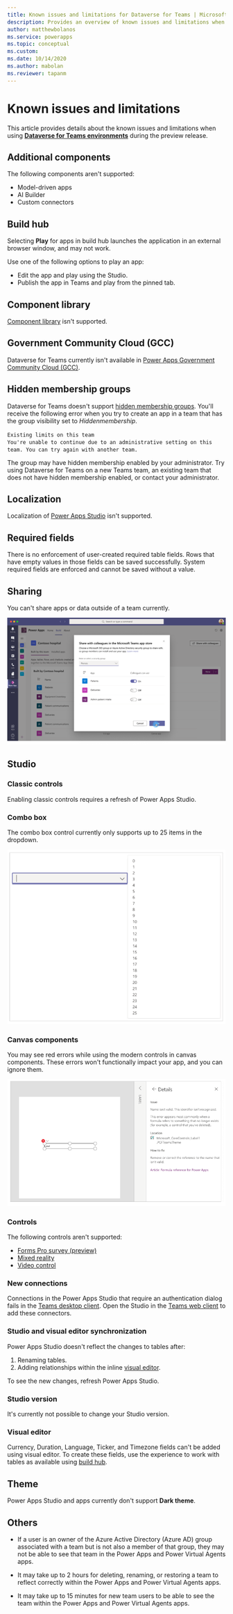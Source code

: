 ```yaml
---
title: Known issues and limitations for Dataverse for Teams | Microsoft Docs
description: Provides an overview of known issues and limitations when using Power Apps with Microsoft Teams.
author: matthewbolanos
ms.service: powerapps
ms.topic: conceptual
ms.custom: 
ms.date: 10/14/2020
ms.author: mabolan
ms.reviewer: tapanm
---
```

# Known issues and limitations

This article provides details about the known issues and limitations when using [**Dataverse for Teams environments**](/power-platform/admin/about-teams-environment) during the preview release.

## Additional components

The following components aren't supported:

- Model-driven apps
- AI Builder
- Custom connectors

## Build hub

Selecting **Play** for apps in build hub launches the application in an external browser window, and may not work.

Use one of the following options to play an app:

- Edit the app and play using the Studio.
- Publish the app in Teams and play from the pinned tab.

## Component library

[Component library](../maker/canvas-apps/component-library.md) isn't supported.

## Government Community Cloud (GCC)

Dataverse for Teams currently isn't available in [Power Apps Government Community Cloud (GCC)](/power-platform/admin/powerapps-us-government).

## Hidden membership groups

Dataverse for Teams doesn't support [hidden membership groups](https://docs.microsoft.com/graph/api/resources/group?view=graph-rest-1.0&preserve-view=true#group-visibility-options). You'll receive the following error when you try to create an app in a team that has the group visibility set to *Hiddenmembership*.

`Existing limits on this team` <br>
`You're unable to continue due to an administrative setting on this team. You can try again with another team.`

The group may have hidden membership enabled by your administrator. Try using Dataverse for Teams on a new Teams team, an existing team that does not have hidden membership enabled, or contact your administrator.

## Localization

Localization of [Power Apps Studio](understand-power-apps-studio.md) isn't supported.

## Required fields

There is no enforcement of user-created required table fields. Rows that have empty values in those fields can be saved successfully. System required fields are enforced and cannot be saved without a value.

## Sharing

You can't share apps or data outside of a team currently.

![Share with your colleagus](media/share-with-colleagues.png "Share with your colleagues")

## Studio

### Classic controls

Enabling classic controls requires a refresh of Power Apps Studio.  

### Combo box

The combo box control currently only supports up to 25 items in the dropdown.

![Combo box](media/combo-box.png "Combo box")

### Canvas components

You may see red errors while using the modern controls in canvas components. These errors won't functionally impact your app, and you can ignore them.

![Canvas components](media/canvas-components.png "Canvas components")

### Controls

The following controls aren't supported:

- [Forms Pro survey (preview)](/forms-pro/embed-survey-powerapps)
- [Mixed reality](../maker/canvas-apps/mixed-reality-overview.md)
- [Video control](../maker/canvas-apps/controls/control-audio-video.md)

### New connections

Connections in the Power Apps Studio that require an authentication dialog fails in the [Teams desktop client](https://docs.microsoft.com/microsoftteams/get-clients#desktop-client). Open the Studio in the [Teams web client](https://docs.microsoft.com/microsoftteams/get-clients#web-client) to add these connectors.

### Studio and visual editor synchronization

Power Apps Studio doesn't reflect the changes to tables after:

1. Renaming tables.
1. Adding relationships within the inline [visual editor](understand-power-apps-studio.md#visual-editor).

To see the new changes, refresh Power Apps Studio.

### Studio version

It's currently not possible to change your Studio version.

### Visual editor

Currency, Duration, Language, Ticker, and Timezone fields can't be added using visual editor. To create these fields, use the experience to work with tables as available using [build hub](create-table.md).

## Theme

Power Apps Studio and apps currently don't support **Dark theme**.

## Others

-	If a user is an owner of the Azure Active Directory (Azure AD) group associated with a team but is not also a member of that group, they may not be able to see that team in the Power Apps and Power Virtual Agents apps.

-	It may take up to 2 hours for deleting, renaming, or restoring a team to reflect correctly within the Power Apps and Power Virtual Agents apps.

-	It may take up to 15 minutes for new team users to be able to see the team within the Power Apps and Power Virtual Agents apps.
